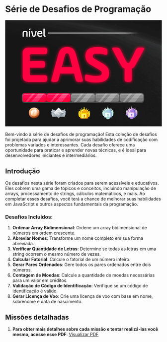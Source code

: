 # Série de Desafios de Programação

![Demonstração](arquivos/demo.png)

Bem-vindo à série de desafios de programação! Esta coleção de desafios foi projetada para ajudar a aprimorar suas habilidades de codificação com problemas variados e interessantes. Cada desafio oferece uma oportunidade para praticar e aprender novas técnicas, e é ideal para desenvolvedores iniciantes e intermediários.

## Introdução

Os desafios nesta série foram criados para serem acessíveis e educativos. Eles cobrem uma gama de tópicos e conceitos, incluindo manipulação de arrays, processamento de strings, cálculos matemáticos, e mais. Ao completar esses desafios, você terá a chance de melhorar suas habilidades em JavaScript e outros aspectos fundamentais da programação.

### Desafios Incluídos:

1. **Ordenar Array Bidimensional**: Ordene um array bidimensional de números em ordem crescente.
2. **Abreviar Nomes**: Transforme um nome completo em sua forma abreviada.
3. **Verificar Quantidade de Letras**: Determine se todas as letras em uma string ocorrem o mesmo número de vezes.
4. **Calcular Fatorial**: Calcule o fatorial de um número inteiro.
5. **Gerar Pares Ordenados**: Gere todos os pares ordenados entre dois números.
6. **Contagem de Moedas**: Calcule a quantidade de moedas necessárias para um valor em créditos.
7. **Validação de Código de Identificação**: Verifique se um código de identificação é válido.
8. **Gerar Licença de Voo**: Crie uma licença de voo com base em nome, sobrenome e data de nascimento.

## Missões detalhadas

1. **Para obter mais detalhes sobre cada missão e tentar realizá-las você mesmo, acesse esse PDF**:
[Visualizar PDF](https://drive.google.com/file/d/1b1Fyma86lZHSqHyRX1yz5t5fSvzKJQRx/view?usp=drive_link)
  
